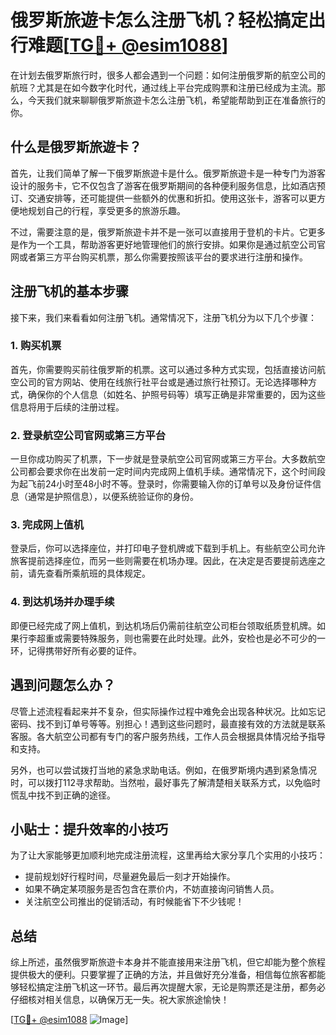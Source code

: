 # 俄罗斯旅遊卡怎么注册飞机？轻松搞定出行难题[[TG💪+ @esim1088](https://t.me/s/esim1088)]

在计划去俄罗斯旅行时，很多人都会遇到一个问题：如何注册俄罗斯的航空公司的航班？尤其是在如今数字化时代，通过线上平台完成购票和注册已经成为主流。那么，今天我们就来聊聊俄罗斯旅遊卡怎么注册飞机，希望能帮助到正在准备旅行的你。

## 什么是俄罗斯旅遊卡？

首先，让我们简单了解一下俄罗斯旅遊卡是什么。俄罗斯旅遊卡是一种专门为游客设计的服务卡，它不仅包含了游客在俄罗斯期间的各种便利服务信息，比如酒店预订、交通安排等，还可能提供一些额外的优惠和折扣。使用这张卡，游客可以更方便地规划自己的行程，享受更多的旅游乐趣。

不过，需要注意的是，俄罗斯旅遊卡并不是一张可以直接用于登机的卡片。它更多是作为一个工具，帮助游客更好地管理他们的旅行安排。如果你是通过航空公司官网或者第三方平台购买机票，那么你需要按照该平台的要求进行注册和操作。

## 注册飞机的基本步骤

接下来，我们来看看如何注册飞机。通常情况下，注册飞机分为以下几个步骤：

### 1. 购买机票

首先，你需要购买前往俄罗斯的机票。这可以通过多种方式实现，包括直接访问航空公司的官方网站、使用在线旅行社平台或是通过旅行社预订。无论选择哪种方式，确保你的个人信息（如姓名、护照号码等）填写正确是非常重要的，因为这些信息将用于后续的注册过程。

### 2. 登录航空公司官网或第三方平台

一旦你成功购买了机票，下一步就是登录航空公司官网或第三方平台。大多数航空公司都会要求你在出发前一定时间内完成网上值机手续。通常情况下，这个时间段为起飞前24小时至48小时不等。登录时，你需要输入你的订单号以及身份证件信息（通常是护照信息），以便系统验证你的身份。

### 3. 完成网上值机

登录后，你可以选择座位，并打印电子登机牌或下载到手机上。有些航空公司允许旅客提前选择座位，而另一些则需要在机场办理。因此，在决定是否要提前选座之前，请先查看所乘航班的具体规定。

### 4. 到达机场并办理手续

即便已经完成了网上值机，到达机场后仍需前往航空公司柜台领取纸质登机牌。如果行李超重或需要特殊服务，则也需要在此时处理。此外，安检也是必不可少的一环，记得携带好所有必要的证件。

## 遇到问题怎么办？

尽管上述流程看起来并不复杂，但实际操作过程中难免会出现各种状况。比如忘记密码、找不到订单号等等。别担心！遇到这些问题时，最直接有效的方法就是联系客服。各大航空公司都有专门的客户服务热线，工作人员会根据具体情况给予指导和支持。

另外，也可以尝试拨打当地的紧急求助电话。例如，在俄罗斯境内遇到紧急情况时，可以拨打112寻求帮助。当然啦，最好事先了解清楚相关联系方式，以免临时慌乱中找不到正确的途径。

## 小贴士：提升效率的小技巧

为了让大家能够更加顺利地完成注册流程，这里再给大家分享几个实用的小技巧：

- 提前规划好行程时间，尽量避免最后一刻才开始操作。
- 如果不确定某项服务是否包含在票价内，不妨直接询问销售人员。
- 关注航空公司推出的促销活动，有时候能省下不少钱呢！

## 总结

综上所述，虽然俄罗斯旅遊卡本身并不能直接用来注册飞机，但它却能为整个旅程提供极大的便利。只要掌握了正确的方法，并且做好充分准备，相信每位旅客都能够轻松搞定注册飞机这一环节。最后再次提醒大家，无论是购票还是注册，都务必仔细核对相关信息，以确保万无一失。祝大家旅途愉快！

[[TG💪+ @esim1088](https://t.me/s/esim1088) ![Image](https://i.postimg.cc/4NQfJmqS/Snipaste-2025-05-13-00-14-12.png)]